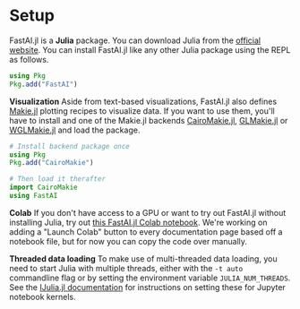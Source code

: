 # Setup

FastAI.jl is a **Julia** package. You can download Julia from the [official website](http://localhost:8000/docs/setup.md.html). You can install FastAI.jl like any other Julia package using the REPL as follows.

```julia
using Pkg
Pkg.add("FastAI")
```

**Visualization** Aside from text-based visualizations, FastAI.jl also defines [Makie.jl](https://github.com/JuliaPlots/Makie.jl) plotting recipes to visualize data. If you want to use them, you'll have to install and one of the Makie.jl backends [CairoMakie.jl](https://github.com/JuliaPlots/CairoMakie.jl), [GLMakie.jl](https://github.com/JuliaPlots/GLMakie.jl) or [WGLMakie.jl](https://github.com/JuliaPlots/WGLMakie.jl) and load the package.

```julia
# Install backend package once
using Pkg
Pkg.add("CairoMakie")

# Then load it therafter
import CairoMakie
using FastAI
```

**Colab** If you don't have access to a GPU or want to try out FastAI.jl without installing Julia, try out [this FastAI.jl Colab notebook](https://colab.research.google.com/gist/lorenzoh/2fdc91f9e42a15e633861c640c68e5e8). We're working on adding a "Launch Colab" button to every documentation page based off a notebook file, but for now you can copy the code over manually.


**Threaded data loading** To make use of multi-threaded data loading, you need to start Julia with multiple threads, either with the `-t auto` commandline flag or by setting the environment variable `JULIA_NUM_THREADS`. See the [IJulia.jl documentation](https://julialang.github.io/IJulia.jl/dev/manual/installation/#Installing-additional-Julia-kernels) for instructions on setting these for Jupyter notebook kernels.
